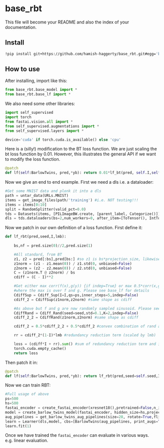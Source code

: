 base_rbt
================

<!-- WARNING: THIS FILE WAS AUTOGENERATED! DO NOT EDIT! -->

This file will become your README and also the index of your
documentation.

## Install

``` sh
!pip install git+https://github.com/hamish-haggerty/base_rbt.git#egg='base_rbt'
```

## How to use

After installing, import like this:

``` python
from base_rbt.base_model import *
from base_rbt.base_lf import *
```

We also need some other libraries:

``` python
import self_supervised
import torch
from fastai.vision.all import *
from self_supervised.augmentations import *
from self_supervised.layers import *
```

``` python
device='cuda' if torch.cuda.is_available() else 'cpu'
```

Here is a (silly!) modification to the BT loss function. We are just
scaling the bt loss function by $0.01$. However, this illustrates the
general API if we want to modify the loss function.

``` python
@patch
def lf(self:BarlowTwins, pred,*yb): return 0.01*lf_bt(pred, self.I,self.lmb)
```

Now we give an end to end example. First we need a dls i.e. a
dataloader:

``` python
#Get some MNIST data and plonk it into a dls
path = untar_data(URLs.MNIST)
items = get_image_files(path/'training') #i.e. NOT testing!!!
items = items[0:10]
split = RandomSplitter(valid_pct=0.0)
tds = Datasets(items, [PILImageBW.create, [parent_label, Categorize()]], splits=split(items))
dls = tds.dataloaders(bs=2,num_workers=0, after_item=[ToTensor(), IntToFloatTensor()], device=device)
```

Now we patch in our own definition of a loss function. First define it:

``` python
def lf_rbt(pred,seed,I,lmb):
    
    bs,nf = pred.size(0)//2,pred.size(1)

    #All standard, from BT
    z1, z2 = pred[:bs],pred[bs:] #so z1 is bs*projection_size, likewise for z2
    z1norm = (z1 - z1.mean(0)) / z1.std(0, unbiased=False)
    z2norm = (z2 - z2.mean(0)) / z2.std(0, unbiased=False)
    C = (z1norm.T @ z2norm) / bs 
    cdiff = (C - I)**2

    #Get either max corr(f(x),g(y)) {if indep=True} or max 0.5*corr(x,g(y)) + 0.5*corr(f(x),y), {if indep=False}
    #where the max is over f and g. Please see base_lf for details
    CdiffSup = Cdiff_Sup(I=I,qs=ps,inner_steps=5,indep=False)
    cdiff_2 = CdiffSup(z1norm,z2norm) #same shape as cdiff

    #As above but f and g are now randomly sampled sinusoid. Please see base_lf for details
    CdiffRand = Cdiff_Rand(seed=seed,std=0.1,K=2,indep=False)
    cdiff_2_2 = CdiffRand(z1norm,z2norm) #same shape as cdiff

    cdiff_2 = 0.5*cdiff_2_2 + 0.5*cdiff_2 #convex combination of rand and sup terms.

    rr = cdiff_2*(1-I)*lmb #redundancy reduction term (scaled by lmb)

    loss = (cdiff*I + rr).sum() #sum of redundancy reduction term and invariance term
    torch.cuda.empty_cache()
    return loss
```

Then patch it in:

``` python
@patch
def lf(self:BarlowTwins, pred,*yb): return lf_rbt(pred,seed=self.seed,I=self.I,lmb=self.lmb)
```

Now we can train RBT:

``` python
#Full usage of above
ps=500
hs=500
fastai_encoder = create_fastai_encoder(xresnet18(),pretrained=False,n_in=1)
model = create_barlow_twins_model(fastai_encoder, hidden_size=hs,projection_size=ps)# projection_size=1024)
aug_pipelines = get_barlow_twins_aug_pipelines(size=28, rotate=True,flip_p=0,resize_scale=(0.7,1), jitter=False, bw=False,blur=True,blur_p=0.5,blur_s=8, stats=None, cuda=(device=='cuda'))
learn = Learner(dls,model, cbs=[BarlowTwins(aug_pipelines, print_augs=True)])
learn.fit(1)
```

Once we have trained the `fastai_encoder` can evaluate in various ways.
e.g. linear evaluation.

